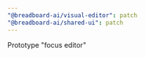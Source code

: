 ```yaml
---
"@breadboard-ai/visual-editor": patch
"@breadboard-ai/shared-ui": patch
---
```


Prototype "focus editor"
